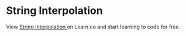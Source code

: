 # String Interpolation 
<p class='util--hide'>View <a href='https://learn.co/lessons/phrg-interpolation-readme'>String Interpolation </a> on Learn.co and start learning to code for free.</p>
